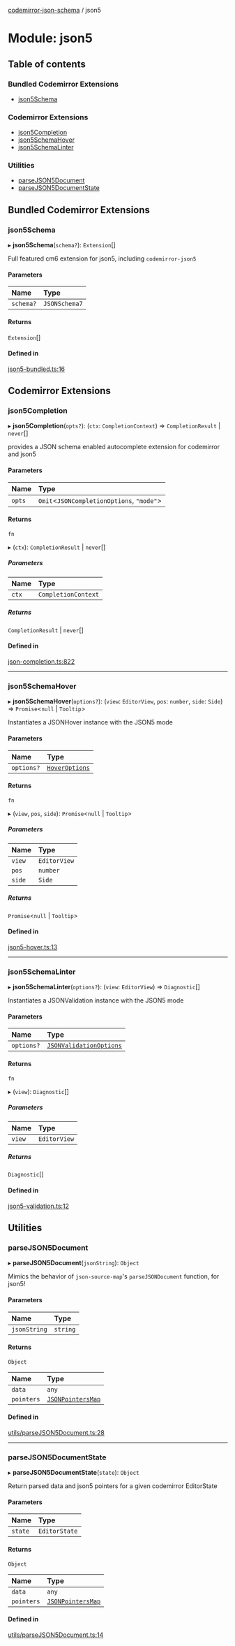 [codemirror-json-schema](../README.md) / json5

# Module: json5

## Table of contents

### Bundled Codemirror Extensions

- [json5Schema](json5.md#json5schema)

### Codemirror Extensions

- [json5Completion](json5.md#json5completion)
- [json5SchemaHover](json5.md#json5schemahover)
- [json5SchemaLinter](json5.md#json5schemalinter)

### Utilities

- [parseJSON5Document](json5.md#parsejson5document)
- [parseJSON5DocumentState](json5.md#parsejson5documentstate)

## Bundled Codemirror Extensions

### json5Schema

▸ **json5Schema**(`schema?`): `Extension`[]

Full featured cm6 extension for json5, including `codemirror-json5`

#### Parameters

| Name      | Type          |
| :-------- | :------------ |
| `schema?` | `JSONSchema7` |

#### Returns

`Extension`[]

#### Defined in

[json5-bundled.ts:16](https://github.com/acao/codemirror-json-schema/blob/7ed9e3e/src/json5-bundled.ts#L16)

## Codemirror Extensions

### json5Completion

▸ **json5Completion**(`opts?`): (`ctx`: `CompletionContext`) => `CompletionResult` \| `never`[]

provides a JSON schema enabled autocomplete extension for codemirror and json5

#### Parameters

| Name   | Type                                       |
| :----- | :----------------------------------------- |
| `opts` | `Omit`<`JSONCompletionOptions`, `"mode"`\> |

#### Returns

`fn`

▸ (`ctx`): `CompletionResult` \| `never`[]

##### Parameters

| Name  | Type                |
| :---- | :------------------ |
| `ctx` | `CompletionContext` |

##### Returns

`CompletionResult` \| `never`[]

#### Defined in

[json-completion.ts:822](https://github.com/acao/codemirror-json-schema/blob/7ed9e3e/src/json-completion.ts#L822)

---

### json5SchemaHover

▸ **json5SchemaHover**(`options?`): (`view`: `EditorView`, `pos`: `number`, `side`: `Side`) => `Promise`<`null` \| `Tooltip`\>

Instantiates a JSONHover instance with the JSON5 mode

#### Parameters

| Name       | Type                                    |
| :--------- | :-------------------------------------- |
| `options?` | [`HoverOptions`](index.md#hoveroptions) |

#### Returns

`fn`

▸ (`view`, `pos`, `side`): `Promise`<`null` \| `Tooltip`\>

##### Parameters

| Name   | Type         |
| :----- | :----------- |
| `view` | `EditorView` |
| `pos`  | `number`     |
| `side` | `Side`       |

##### Returns

`Promise`<`null` \| `Tooltip`\>

#### Defined in

[json5-hover.ts:13](https://github.com/acao/codemirror-json-schema/blob/7ed9e3e/src/json5-hover.ts#L13)

---

### json5SchemaLinter

▸ **json5SchemaLinter**(`options?`): (`view`: `EditorView`) => `Diagnostic`[]

Instantiates a JSONValidation instance with the JSON5 mode

#### Parameters

| Name       | Type                                                      |
| :--------- | :-------------------------------------------------------- |
| `options?` | [`JSONValidationOptions`](index.md#jsonvalidationoptions) |

#### Returns

`fn`

▸ (`view`): `Diagnostic`[]

##### Parameters

| Name   | Type         |
| :----- | :----------- |
| `view` | `EditorView` |

##### Returns

`Diagnostic`[]

#### Defined in

[json5-validation.ts:12](https://github.com/acao/codemirror-json-schema/blob/7ed9e3e/src/json5-validation.ts#L12)

## Utilities

### parseJSON5Document

▸ **parseJSON5Document**(`jsonString`): `Object`

Mimics the behavior of `json-source-map`'s `parseJSONDocument` function, for json5!

#### Parameters

| Name         | Type     |
| :----------- | :------- |
| `jsonString` | `string` |

#### Returns

`Object`

| Name       | Type                                          |
| :--------- | :-------------------------------------------- |
| `data`     | `any`                                         |
| `pointers` | [`JSONPointersMap`](index.md#jsonpointersmap) |

#### Defined in

[utils/parseJSON5Document.ts:28](https://github.com/acao/codemirror-json-schema/blob/7ed9e3e/src/utils/parseJSON5Document.ts#L28)

---

### parseJSON5DocumentState

▸ **parseJSON5DocumentState**(`state`): `Object`

Return parsed data and json5 pointers for a given codemirror EditorState

#### Parameters

| Name    | Type          |
| :------ | :------------ |
| `state` | `EditorState` |

#### Returns

`Object`

| Name       | Type                                          |
| :--------- | :-------------------------------------------- |
| `data`     | `any`                                         |
| `pointers` | [`JSONPointersMap`](index.md#jsonpointersmap) |

#### Defined in

[utils/parseJSON5Document.ts:14](https://github.com/acao/codemirror-json-schema/blob/7ed9e3e/src/utils/parseJSON5Document.ts#L14)
